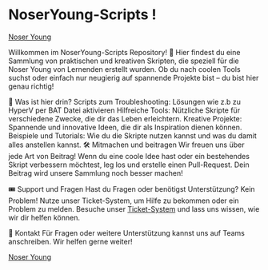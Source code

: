 # NoserYoung-Scripts !

[Noser Young](https://noseryoung.ch)


Willkommen im NoserYoung-Scripts Repository! 🎉 Hier findest du eine Sammlung von praktischen und kreativen Skripten, die speziell für die Noser Young von Lernenden erstellt wurden. Ob du nach coolen Tools suchst oder einfach nur neugierig auf spannende Projekte bist – du bist hier genau richtig!

🚀 Was ist hier drin?
Scripts zum Troubleshooting: Lösungen wie z.b zu HyperV per BAT Datei aktivieren 
Hilfreiche Tools: Nützliche Skripte für verschiedene Zwecke, die dir das Leben erleichtern.
Kreative Projekte: Spannende und innovative Ideen, die dir als Inspiration dienen können.
Beispiele und Tutorials: Wie du die Skripte nutzen kannst und was du damit alles anstellen kannst.
🛠️ Mitmachen und beitragen
Wir freuen uns über jede Art von Beitrag! Wenn du eine coole Idee hast oder ein bestehendes Skript verbessern möchtest, leg los und erstelle einen Pull-Request. Dein Beitrag wird unsere Sammlung noch besser machen!

🎟️ Support und Fragen
Hast du Fragen oder benötigst Unterstützung? Kein Problem! Nutze unser Ticket-System, um Hilfe zu bekommen oder ein Problem zu melden. Besuche unser [Ticket-System](https://ticketing.noseryoung.ch/) und lass uns wissen, wie wir dir helfen können.

📢 Kontakt
Für Fragen oder weitere Unterstützung kannst uns auf Teams anschreiben. Wir helfen gerne weiter!


[Noser Young](https://media.licdn.com/dms/image/v2/C4E0BAQGQY8juJzl00A/company-logo_200_200/company-logo_200_200/0/1680001574572/noser_young_logo?e=2147483647&v=beta&t=lCb_3tecZXi_zdPh13t-yXrtLKPZbX0yxly8D6UAQWw)
